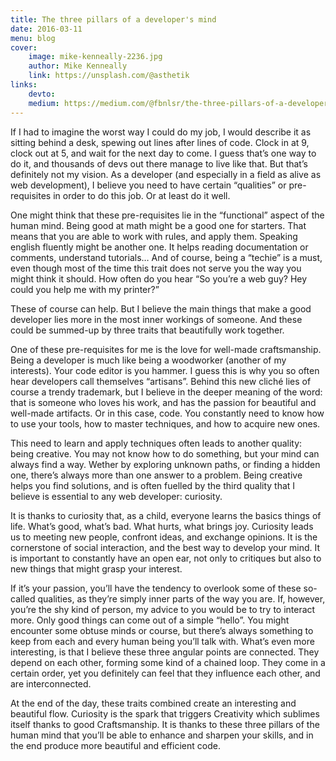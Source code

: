 ```yaml
---
title: The three pillars of a developer's mind
date: 2016-03-11
menu: blog
cover:
    image: mike-kenneally-2236.jpg
    author: Mike Kenneally
    link: https://unsplash.com/@asthetik
links:
    devto:
    medium: https://medium.com/@fbnlsr/the-three-pillars-of-a-developer-s-mind-ab4be1d93d99
---
```

If I had to imagine the worst way I could do my job, I would describe it as sitting behind a desk, spewing out lines after lines of code. Clock in at 9, clock out at 5, and wait for the next day to come. I guess that’s one way to do it, and thousands of devs out there manage to live like that. But that’s definitely not my vision. As a developer (and especially in a field as alive as web development), I believe you need to have certain “qualities” or pre-requisites in order to do this job. Or at least do it well.

One might think that these pre-requisites lie in the “functional” aspect of the human mind. Being good at math might be a good one for starters. That means that you are able to work with rules, and apply them. Speaking english fluently might be another one. It helps reading documentation or comments, understand tutorials… And of course, being a “techie” is a must, even though most of the time this trait does not serve you the way you might think it should. How often do you hear “So you’re a web guy? Hey could you help me with my printer?”

These of course can help. But I believe the main things that make a good developer lies more in the most inner workings of someone. And these could be summed-up by three traits that beautifully work together.

One of these pre-requisites for me is the love for well-made craftsmanship. Being a developer is much like being a woodworker (another of my interests). Your code editor is you hammer. I guess this is why you so often hear developers call themselves “artisans”. Behind this new cliché lies of course a trendy trademark, but I believe in the deeper meaning of the word: that is someone who loves his work, and has the passion for beautiful and well-made artifacts. Or in this case, code. You constantly need to know how to use your tools, how to master techniques, and how to acquire new ones.

This need to learn and apply techniques often leads to another quality: being creative. You may not know how to do something, but your mind can always find a way. Wether by exploring unknown paths, or finding a hidden one, there’s always more than one answer to a problem. Being creative helps you find solutions, and is often fuelled by the third quality that I believe is essential to any web developer: curiosity.

It is thanks to curiosity that, as a child, everyone learns the basics things of life. What’s good, what’s bad. What hurts, what brings joy. Curiosity leads us to meeting new people, confront ideas, and exchange opinions. It is the cornerstone of social interaction, and the best way to develop your mind. It is important to constantly have an open ear, not only to critiques but also to new things that might grasp your interest.

If it’s your passion, you’ll have the tendency to overlook some of these so-called qualities, as they’re simply inner parts of the way you are. If, however, you’re the shy kind of person, my advice to you would be to try to interact more. Only good things can come out of a simple “hello”. You might encounter some obtuse minds or course, but there’s always something to keep from each and every human being you’ll talk with. What’s even more interesting, is that I believe these three angular points are connected. They depend on each other, forming some kind of a chained loop. They come in a certain order, yet you definitely can feel that they influence each other, and are interconnected.

At the end of the day, these traits combined create an interesting and beautiful flow. Curiosity is the spark that triggers Creativity which sublimes itself thanks to good Craftsmanship. It is thanks to these three pillars of the human mind that you’ll be able to enhance and sharpen your skills, and in the end produce more beautiful and efficient code.
